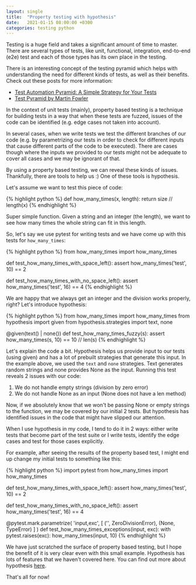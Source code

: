 ```yaml
---
layout: single
title:  "Property testing with hypothesis"
date:   2021-01-15 08:00:00 +0300
categories: testing python
---
```

Testing is a huge field and takes a significant amount of time to master. There are several types of tests, like unit, functional, integration, end-to-end (e2e) test and each of those types has its own place in the testing.

There is an interesting concept of the testing pyramid which helps with understanding the need for different kinds of tests, as well as their benefits. Check out these posts for more information:

* <a href="https://www.testim.io/blog/test-automation-pyramid-a-simple-strategy-for-your-tests/" target="_blank" rel="nofollow noopener">Test Automation Pyramid: A Simple Strategy for Your Tests</a>
* <a href="https://martinfowler.com/bliki/TestPyramid.html" target="_blank" rel="nofollow noopener">Test Pyramid by Martin Fowler</a>

In the context of unit tests (mainly), property based testing is a technique for building tests in a way that when these tests are fuzzed, issues of the code can be identified (e.g. edge cases not taken into account).

In several cases, when we write tests we test the different branches of our code (e.g. by parametrizing our tests in order to check for different inputs that cause different parts of the code to be executed). There are cases though where the inputs we provided to our tests might not be adequate to cover all cases and we may be ignorant of that.

By using a property based testing, we can reveal these kinds of issues. Thankfully, there are tools to help us :) One of these tools is hypothesis.

Let's assume we want to test this piece of code:

{% highlight python %}
def how_many_times(x, length):
  return size // length(x)
{% endhighlight %}

Super simple function. Given a string and an integer (the length), we want to see how many times the whole string can fit in this length.

So, let's say we use pytest for writing tests and we have come up with this tests for `how_many_times`:

{% highlight python %}
from how_many_times import how_many_times

def test_how_many_times_with_space_left():
    assert how_many_times('test', 10) == 2

def test_how_many_times_with_no_space_left():
    assert how_many_times('test', 16) == 4
{% endhighlight %}

We are happy that we always get an integer and the division works properly, right? Let's introduce hypothesis:

{% highlight python %}
from how_many_times import how_many_times
from hypothesis import given
from hypothesis.strategies import text, none

@given(text() | none())
def test_how_many_times_fuzzy(s):
    assert how_many_times(s, 10) == 10 // len(s)
{% endhighlight %}

Let's explain the code a bit. Hypothesis helps us provide input to our tests (using given) and has a lot of prebuilt strategies that generate this input. In the example above, we used the `text` and `none` strategies. Text generates random strings and none provides None as the input. Running this test reveals 2 issues with our code:

1. We do not handle empty strings (division by zero error)
2. We do not handle None as an input (None does not have a len method)

Now, if we absolutely know that we won't be passing None or empty strings to the function, we may be covered by our initial 2 tests. But hypothesis has identified issues in the code that might have slipped our attention.

When I use hypothesis in my code, I tend to do it in 2 ways: either write tests that become part of the test suite or I write tests, identify the edge cases and test for those cases explicitly.

For example, after seeing the results of the property based test, I might end up change my initial tests to something like this:

{% highlight python %}
import pytest
from how_many_times import how_many_times

def test_how_many_times_with_space_left():
    assert how_many_times('test', 10) == 2

def test_how_many_times_with_no_space_left():
    assert how_many_times('test', 16) == 4

@pytest.mark.parametrize(
    'input,exc',
    [
        ('', ZeroDivisionError),
        (None, TypeError)
    ]
)
def test_how_many_times_exceptions(input, exc):
    with pytest.raises(exc):
        how_many_times(input, 10)
{% endhighlight %}

We have just scratched the surface of property based testing, but I hope the benefit of it is very clear even with this small example. Hypothesis has lots of features that we haven't covered here. You can find out more about hypothesis <a href="https://hypothesis.readthedocs.io/en/latest/index.html" target="_blank" rel="noopener nofollow">here</a>.

That's all for now!
